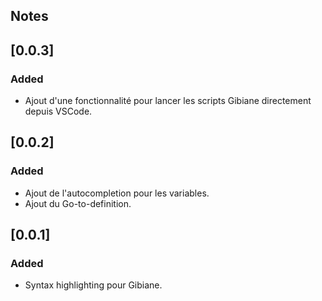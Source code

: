 ## Notes

## [0.0.3]

### Added

 - Ajout d'une fonctionnalité pour lancer les scripts Gibiane directement depuis VSCode.

## [0.0.2]

### Added

 - Ajout de l'autocompletion pour les variables.
 - Ajout du Go-to-definition.

## [0.0.1]

### Added

 - Syntax highlighting pour Gibiane.
